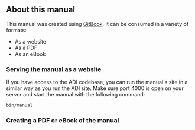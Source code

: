 ## About this manual

This manual was created using [GitBook](https://toolchain.gitbook.com). It can be consumed in a variety of formats:

* As a website
* As a PDF
* As an eBook

### Serving the manual as a website

If you have access to the ADI codebase, you can run the manual's site in a similar way as you run the ADI site. Make sure port 4000 is open on your server and start the manual with the following command:

```bash
bin/manual
```

### Creating a PDF or eBook of the manual